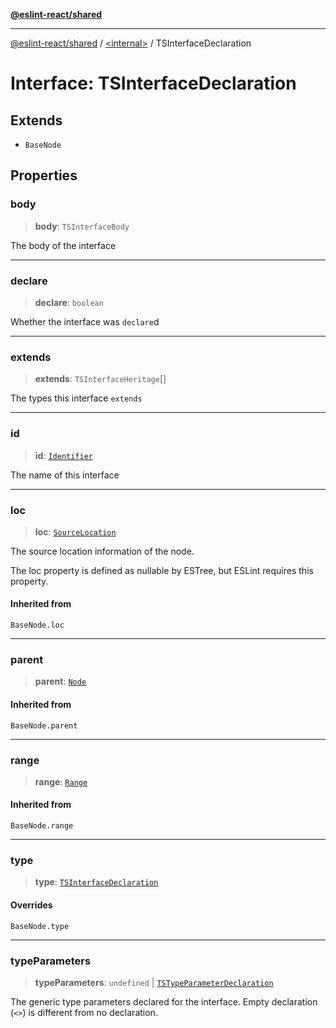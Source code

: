 [**@eslint-react/shared**](../../README.md)

***

[@eslint-react/shared](../../README.md) / [\<internal\>](../README.md) / TSInterfaceDeclaration

# Interface: TSInterfaceDeclaration

## Extends

- `BaseNode`

## Properties

### body

> **body**: `TSInterfaceBody`

The body of the interface

***

### declare

> **declare**: `boolean`

Whether the interface was `declare`d

***

### extends

> **extends**: `TSInterfaceHeritage`[]

The types this interface `extends`

***

### id

> **id**: [`Identifier`](Identifier.md)

The name of this interface

***

### loc

> **loc**: [`SourceLocation`](SourceLocation.md)

The source location information of the node.

The loc property is defined as nullable by ESTree, but ESLint requires this property.

#### Inherited from

`BaseNode.loc`

***

### parent

> **parent**: [`Node`](../type-aliases/Node.md)

#### Inherited from

`BaseNode.parent`

***

### range

> **range**: [`Range`](../type-aliases/Range.md)

#### Inherited from

`BaseNode.range`

***

### type

> **type**: [`TSInterfaceDeclaration`](../README.md#tsinterfacedeclaration)

#### Overrides

`BaseNode.type`

***

### typeParameters

> **typeParameters**: `undefined` \| [`TSTypeParameterDeclaration`](TSTypeParameterDeclaration.md)

The generic type parameters declared for the interface. Empty declaration
(`<>`) is different from no declaration.
